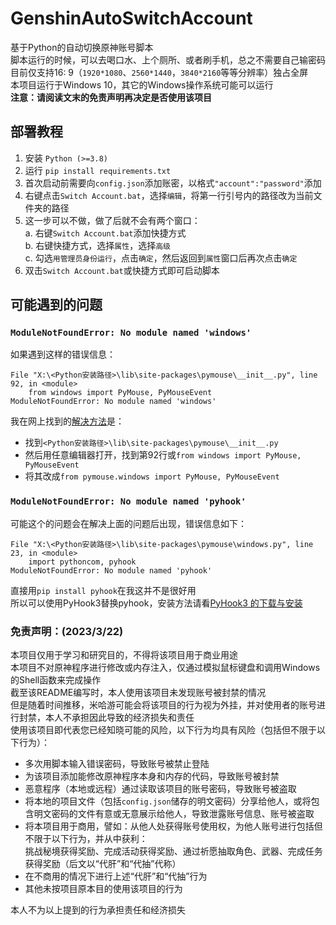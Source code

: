 # GenshinAutoSwitchAccount

基于Python的自动切换原神账号脚本<br>
脚本运行的时候，可以去喝口水、上个厕所、或者刷手机，总之不需要自己输密码 <br>
目前仅支持16: 9（`1920*1080`、`2560*1440`，`3840*2160`等等分辨率）独占全屏<br>
本项目运行于Windows 10，其它的Windows操作系统可能可以运行<br>
<b>注意：请阅读文末的免责声明再决定是否使用该项目</b><br>
## 部署教程

1. 安装 `Python (>=3.8)`<br>
2. 运行 `pip install requirements.txt`<br>
3. 首次启动前需要向`config.json`添加账密，以格式`"account":"password"`添加<br>
4. 右键点击`Switch Account.bat`，选择`编辑`，将第一行引号内的路径改为当前文件夹的路径<br>
5. 这一步可以不做，做了后就不会有两个窗口：<br>
   a. 右键`Switch Account.bat`添加快捷方式<br>
   b. 右键快捷方式，选择`属性`，选择`高级`<br>
   c. 勾选`用管理员身份运行`，点击`确定`，然后返回到`属性`窗口后再次点击`确定`<br>
6. 双击```Switch Account.bat```或快捷方式即可启动脚本<br>

## 可能遇到的问题

### ```ModuleNotFoundError: No module named 'windows'```
如果遇到这样的错误信息：
```  
File "X:\<Python安装路径>\lib\site-packages\pymouse\__init__.py", line 92, in <module>
    from windows import PyMouse, PyMouseEvent
ModuleNotFoundError: No module named 'windows'
```
我在网上找到的[解决方法](https://cloud.tencent.com/developer/article/1682994)是：<br>
 - 找到```<Python安装路径>\lib\site-packages\pymouse\__init__.py```<br>
 - 然后用任意编辑器打开，找到第92行或```from windows import PyMouse, PyMouseEvent```<br>
 - 将其改成```from pymouse.windows import PyMouse, PyMouseEvent```

### ```ModuleNotFoundError: No module named 'pyhook'```
可能这个的问题会在解决上面的问题后出现，错误信息如下：
```
File "X:\<Python安装路径>\lib\site-packages\pymouse\windows.py", line 23, in <module>
    import pythoncom, pyhook
ModuleNotFoundError: No module named 'pyhook'
```
直接用```pip install pyhook```在我这并不是很好用<br>
所以可以使用PyHook3替换pyhook，安装方法请看[PyHook3 的下载与安装](https://blog.csdn.net/weixin_45752790/article/details/112503807)

### <p><strong>免责声明：(2023/3/22)</strong><p>
本项目仅用于学习和研究目的，不得将该项目用于商业用途<br>
本项目不对原神程序进行修改或内存注入，仅通过模拟鼠标键盘和调用Windows的Shell函数来完成操作<br>
截至该README编写时，本人使用该项目未发现账号被封禁的情况<br>
但是随着时间推移，米哈游可能会将该项目的行为视为外挂，并对使用者的账号进行封禁，本人不承担因此导致的经济损失和责任<br>
使用该项目即代表您已经知晓可能的风险，以下行为均具有风险（包括但不限于以下行为）：
 - 多次用脚本输入错误密码，导致账号被禁止登陆<br>
 - 为该项目添加能修改原神程序本身和内存的代码，导致账号被封禁<br>
 - 恶意程序（本地或远程）通过读取该项目的账号密码，导致账号被盗取<br>
 - 将本地的项目文件（包括`config.json`储存的明文密码）分享给他人，或将包含明文密码的文件有意或无意展示给他人，导致泄露账号信息、账号被盗取<br>
 - 将本项目用于商用，譬如：从他人处获得账号使用权，为他人账号进行包括但不限于以下行为，并从中获利：<br>
   挑战秘境获得奖励、完成活动获得奖励、通过祈愿抽取角色、武器、完成任务获得奖励（后文以“代肝”和“代抽”代称）<br>
 - 在不商用的情况下进行上述“代肝”和“代抽”行为<br>
 - 其他未按项目原本目的使用该项目的行为<br>
   
本人不为以上提到的行为承担责任和经济损失<br>

